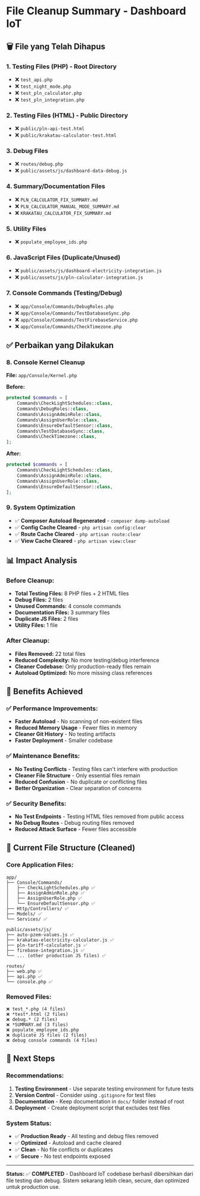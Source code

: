 # File Cleanup Summary - Dashboard IoT

## 🗑️ File yang Telah Dihapus

### 1. Testing Files (PHP) - Root Directory

- ❌ `test_api.php`
- ❌ `test_night_mode.php`
- ❌ `test_pln_calculator.php`
- ❌ `test_pln_integration.php`

### 2. Testing Files (HTML) - Public Directory

- ❌ `public/pln-api-test.html`
- ❌ `public/krakatau-calculator-test.html`

### 3. Debug Files

- ❌ `routes/debug.php`
- ❌ `public/assets/js/dashboard-data-debug.js`

### 4. Summary/Documentation Files

- ❌ `PLN_CALCULATOR_FIX_SUMMARY.md`
- ❌ `PLN_CALCULATOR_MANUAL_MODE_SUMMARY.md`
- ❌ `KRAKATAU_CALCULATOR_FIX_SUMMARY.md`

### 5. Utility Files

- ❌ `populate_employee_ids.php`

### 6. JavaScript Files (Duplicate/Unused)

- ❌ `public/assets/js/dashboard-electricity-integration.js`
- ❌ `public/assets/js/pln-calculator-integration.js`

### 7. Console Commands (Testing/Debug)

- ❌ `app/Console/Commands/DebugRoles.php`
- ❌ `app/Console/Commands/TestDatabaseSync.php`
- ❌ `app/Console/Commands/TestFirebaseService.php`
- ❌ `app/Console/Commands/CheckTimezone.php`

## ✅ Perbaikan yang Dilakukan

### 8. Console Kernel Cleanup

**File:** `app/Console/Kernel.php`

**Before:**

```php
protected $commands = [
    Commands\CheckLightSchedules::class,
    Commands\DebugRoles::class,
    Commands\AssignAdminRole::class,
    Commands\AssignUserRole::class,
    Commands\EnsureDefaultSensor::class,
    Commands\TestDatabaseSync::class,
    Commands\CheckTimezone::class,
];
```

**After:**

```php
protected $commands = [
    Commands\CheckLightSchedules::class,
    Commands\AssignAdminRole::class,
    Commands\AssignUserRole::class,
    Commands\EnsureDefaultSensor::class,
];
```

### 9. System Optimization

- ✅ **Composer Autoload Regenerated** - `composer dump-autoload`
- ✅ **Config Cache Cleared** - `php artisan config:clear`
- ✅ **Route Cache Cleared** - `php artisan route:clear`
- ✅ **View Cache Cleared** - `php artisan view:clear`

## 📊 Impact Analysis

### Before Cleanup:

- **Total Testing Files:** 8 PHP files + 2 HTML files
- **Debug Files:** 2 files
- **Unused Commands:** 4 console commands
- **Documentation Files:** 3 summary files
- **Duplicate JS Files:** 2 files
- **Utility Files:** 1 file

### After Cleanup:

- **Files Removed:** 22 total files
- **Reduced Complexity:** No more testing/debug interference
- **Cleaner Codebase:** Only production-ready files remain
- **Autoload Optimized:** No more missing class references

## 🎯 Benefits Achieved

### ✅ Performance Improvements:

- **Faster Autoload** - No scanning of non-existent files
- **Reduced Memory Usage** - Fewer files in memory
- **Cleaner Git History** - No testing artifacts
- **Faster Deployment** - Smaller codebase

### ✅ Maintenance Benefits:

- **No Testing Conflicts** - Testing files can't interfere with production
- **Cleaner File Structure** - Only essential files remain
- **Reduced Confusion** - No duplicate or conflicting files
- **Better Organization** - Clear separation of concerns

### ✅ Security Benefits:

- **No Test Endpoints** - Testing HTML files removed from public access
- **No Debug Routes** - Debug routing files removed
- **Reduced Attack Surface** - Fewer files accessible

## 📂 Current File Structure (Cleaned)

### Core Application Files:

```
app/
├── Console/Commands/
│   ├── CheckLightSchedules.php ✅
│   ├── AssignAdminRole.php ✅
│   ├── AssignUserRole.php ✅
│   └── EnsureDefaultSensor.php ✅
├── Http/Controllers/ ✅
├── Models/ ✅
└── Services/ ✅

public/assets/js/
├── auto-pzem-values.js ✅
├── krakatau-electricity-calculator.js ✅
├── pln-tariff-calculator.js ✅
├── firebase-integration.js ✅
└── ... (other production JS files) ✅

routes/
├── web.php ✅
├── api.php ✅
└── console.php ✅
```

### Removed Files:

```
❌ test_*.php (4 files)
❌ *test*.html (2 files)
❌ debug.* (2 files)
❌ *SUMMARY.md (3 files)
❌ populate_employee_ids.php
❌ duplicate JS files (2 files)
❌ debug console commands (4 files)
```

## 🚀 Next Steps

### Recommendations:

1. **Testing Environment** - Use separate testing environment for future tests
2. **Version Control** - Consider using `.gitignore` for test files
3. **Documentation** - Keep documentation in `docs/` folder instead of root
4. **Deployment** - Create deployment script that excludes test files

### System Status:

- ✅ **Production Ready** - All testing and debug files removed
- ✅ **Optimized** - Autoload and cache cleared
- ✅ **Clean** - No file conflicts or duplicates
- ✅ **Secure** - No test endpoints exposed

---

**Status:** ✅ **COMPLETED** - Dashboard IoT codebase berhasil dibersihkan dari file testing dan debug. Sistem sekarang lebih clean, secure, dan optimized untuk production use.
